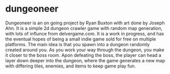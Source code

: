 # dungeoneer
Dungeoneer is an on going project by Ryan Buxton with art done by Joseph Ahn. It is a simple 2d dungeon crawler game with random map generation, with lots of influnce from delvergame.com. It is a work in progress, and has the eventual hopes of being a small indie game sold for free on multiple platforms.
 The main idea is that you spawn into a dungeon randomly created around you. As you work your way through the dungeon, you make it closer to the boss room. Apon defeating the boss, the player can head a layer down deeper into the dungeon, where the game generates a new map with differing tiles, enemies, and items to keep game play fun.
